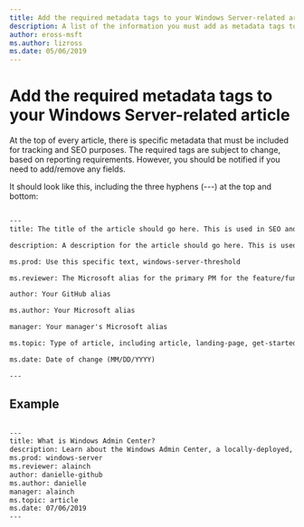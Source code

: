```yaml
---
title: Add the required metadata tags to your Windows Server-related article
description: A list of the information you must add as metadata tags to the top of your Windows Server-related articles. The required tags are subject to change, based on both your reporting and team requirements.
author: eross-msft
ms.author: lizross
ms.date: 05/06/2019
---
```


# Add the required metadata tags to your Windows Server-related article

At the top of every article, there is specific metadata that must be included for tracking and SEO purposes. The required tags are subject to change, based on reporting requirements. However, you should be notified if you need to add/remove any fields.

It should look like this, including the three hyphens (---) at the top and bottom:

```markdown

---
title: The title of the article should go here. This is used in SEO and search results.

description: A description for the article should go here. This is used in search results, to provide users with information about whether the article has the information they're looking for.

ms.prod: Use this specific text, windows-server-threshold

ms.reviewer: The Microsoft alias for the primary PM for the feature/functionality

author: Your GitHub alias

ms.author: Your Microsoft alias

manager: Your manager's Microsoft alias

ms.topic: Type of article, including article, landing-page, get-started-article, or reference

ms.date: Date of change (MM/DD/YYYY)

---

```

## Example

```markdown

---
title: What is Windows Admin Center?
description: Learn about the Windows Admin Center, a locally-deployed, browser-based management tool set that lets you manage your Windows Servers with no Azure or cloud dependency.
ms.prod: windows-server
ms.reviewer: alainch
author: danielle-github
ms.author: danielle
manager: alainch
ms.topic: article
ms.date: 07/06/2019
---

```